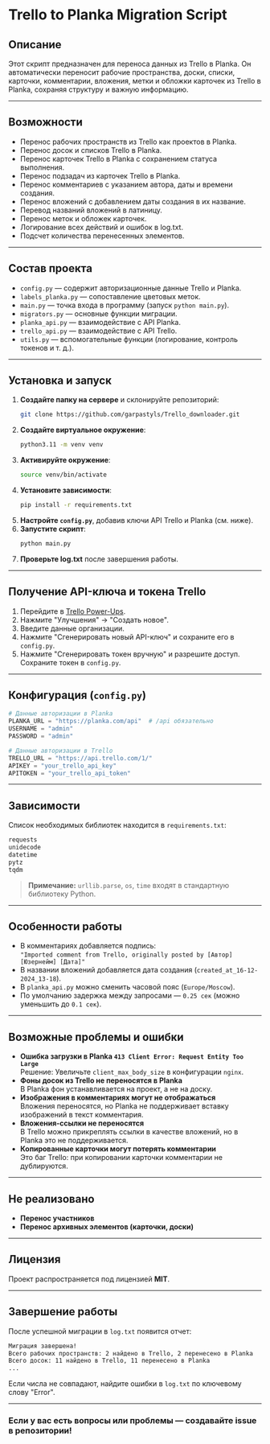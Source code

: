 # Trello to Planka Migration Script

## Описание
Этот скрипт предназначен для переноса данных из Trello в Planka. Он автоматически переносит рабочие пространства, доски, списки, карточки, комментарии, вложения, метки и обложки карточек из Trello в Planka, сохраняя структуру и важную информацию.

---

## Возможности
- Перенос рабочих пространств из Trello как проектов в Planka.
- Перенос досок и списков Trello в Planka.
- Перенос карточек Trello в Planka с сохранением статуса выполнения.
- Перенос подзадач из карточек Trello в Planka.
- Перенос комментариев с указанием автора, даты и времени создания.
- Перенос вложений с добавлением даты создания в их название.
- Перевод названий вложений в латиницу.
- Перенос меток и обложек карточек.
- Логирование всех действий и ошибок в log.txt.
- Подсчет количества перенесенных элементов.

---

## Состав проекта
- `config.py` — содержит авторизационные данные Trello и Planka.
- `labels_planka.py` — сопоставление цветовых меток.
- `main.py` — точка входа в программу (запуск `python main.py`).
- `migrators.py` — основные функции миграции.
- `planka_api.py` — взаимодействие с API Planka.
- `trello_api.py` — взаимодействие с API Trello.
- `utils.py` — вспомогательные функции (логирование, контроль токенов и т. д.).

---

## Установка и запуск
1. **Создайте папку на сервере** и склонируйте репозиторий:
   ```sh
   git clone https://github.com/garpastyls/Trello_downloader.git
   ```
2. **Создайте виртуальное окружение**:
   ```sh
   python3.11 -m venv venv
   ```
3. **Активируйте окружение**:
   ```sh
   source venv/bin/activate
   ```
4. **Установите зависимости**:
   ```sh
   pip install -r requirements.txt
   ```
5. **Настройте `config.py`**, добавив ключи API Trello и Planka (см. ниже).
6. **Запустите скрипт**:
   ```sh
   python main.py
   ```
7. **Проверьте log.txt** после завершения работы.

---

## Получение API-ключа и токена Trello
1. Перейдите в [Trello Power-Ups](https://trello.com/power-ups/admin).
2. Нажмите "Улучшения" → "Создать новое".
3. Введите данные организации.
4. Нажмите "Сгенерировать новый API-ключ" и сохраните его в `config.py`.
5. Нажмите "Сгенерировать токен вручную" и разрешите доступ. Сохраните токен в `config.py`.

---

## Конфигурация (`config.py`)
```python
# Данные авторизации в Planka
PLANKA_URL = "https://planka.com/api"  # /api обязательно
USERNAME = "admin"
PASSWORD = "admin"

# Данные авторизации в Trello
TRELLO_URL = "https://api.trello.com/1/"
APIKEY = "your_trello_api_key"
APITOKEN = "your_trello_api_token"
```

---

## Зависимости
Список необходимых библиотек находится в `requirements.txt`:
```txt
requests
unidecode
datetime
pytz
tqdm
```
> **Примечание:** `urllib.parse`, `os`, `time` входят в стандартную библиотеку Python.

---

## Особенности работы
- В комментариях добавляется подпись:  
  `"Imported comment from Trello, originally posted by [Автор] [Юзернейм] [Дата]"`
- В названии вложений добавляется дата создания (`created_at_16-12-2024_13-18`).
- В `planka_api.py` можно сменить часовой пояс (`Europe/Moscow`).
- По умолчанию задержка между запросами — `0.25 сек` (можно уменьшить до `0.1 сек`).

---

## Возможные проблемы и ошибки
- **Ошибка загрузки в Planka `413 Client Error: Request Entity Too Large`**  
  Решение: Увеличьте `client_max_body_size` в конфигурации `nginx`.
- **Фоны досок из Trello не переносятся в Planka**  
  В Planka фон устанавливается на проект, а не на доску.
- **Изображения в комментариях могут не отображаться**  
  Вложения переносятся, но Planka не поддерживает вставку изображений в текст комментария.
- **Вложения-ссылки не переносятся**  
  В Trello можно прикреплять ссылки в качестве вложений, но в Planka это не поддерживается.
- **Копированные карточки могут потерять комментарии**  
  Это баг Trello: при копировании карточки комментарии не дублируются.

---

## Не реализовано
- **Перенос участников**  
- **Перенос архивных элементов (карточки, доски)**  

---

## Лицензия
Проект распространяется под лицензией **MIT**.

---

## Завершение работы
После успешной миграции в `log.txt` появится отчет:
```sh
Миграция завершена!
Всего рабочих пространств: 2 найдено в Trello, 2 перенесено в Planka
Всего досок: 11 найдено в Trello, 11 перенесено в Planka
...
```
Если числа не совпадают, найдите ошибки в `log.txt` по ключевому слову "Error".

---

### Если у вас есть вопросы или проблемы — создавайте issue в репозитории!

